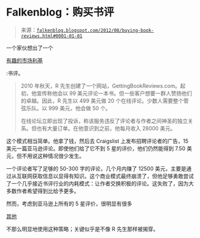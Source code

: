 <!--yml

category: 未分类

日期：2024 年 05 月 12 日 20:23:20

-->

# Falkenblog：购买书评

> 来源：[`falkenblog.blogspot.com/2012/08/buying-book-reviews.html#0001-01-01`](http://falkenblog.blogspot.com/2012/08/buying-book-reviews.html#0001-01-01)

一个家伙想出了一个

[有趣的市场利基](http://finance.yahoo.com/news/best-book-reviews-money-buy-131408538.html?page=1)

:书评。

> 2010 年秋天，R 先生创建了一个网站，GettingBookReviews.com。起初，他宣传称他会以 99 美元评论一本书。但一些客户想要一群人赞扬他们的卓越。因此，R 先生以 499 美元做 20 个在线评论。少数人需要整个管弦乐队。以 999 美元，他会做 50 个。
> 
> 在线论坛立即出现了投诉，称该服务违反了评论者与作者之间神圣的独立关系。但也有大量订单。在他意识到之前，他每月收入 28000 美元。

这个模式相当简单。他拿了钱，然后去 Craigslist 上发布招聘评论者的广告，15 美元一篇亚马逊评论。即使他们给了它不到 5 星的评价，他们仍然能得到 7.50 美元，但不用说这种情况很少发生。

一个评论者写了足够的 50-300 字的评论，几个月内赚了 12500 美元，主要是通过从互联网获取信息以显得有知识。这个商业模式最终崩溃了，但他足够勇敢尝试了一个几乎接近书评行业的内耗模式：让作者交换积极的评论。这失败了，因为大多数作者希望得到比给予更多。

然而，考虑到亚马逊上所有的 5 星评价，很明显有很多

[其他](http://www.nytimes.com/2011/08/20/technology/finding-fake-reviews-online.html)

不那么明显地使用这种策略；关键似乎是不像 R 先生那样被揭穿。

